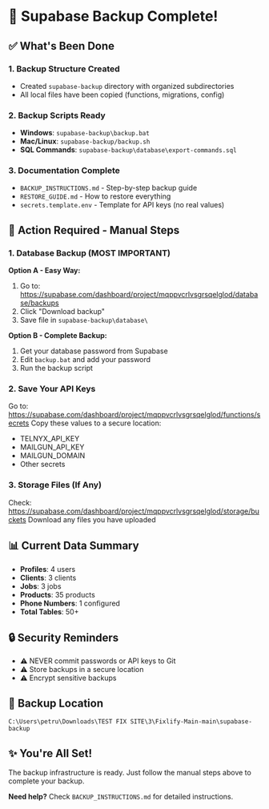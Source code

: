 # 🚀 Supabase Backup Complete!

## ✅ What's Been Done

### 1. Backup Structure Created
- Created `supabase-backup` directory with organized subdirectories
- All local files have been copied (functions, migrations, config)

### 2. Backup Scripts Ready
- **Windows**: `supabase-backup\backup.bat`
- **Mac/Linux**: `supabase-backup/backup.sh`
- **SQL Commands**: `supabase-backup\database\export-commands.sql`

### 3. Documentation Complete
- `BACKUP_INSTRUCTIONS.md` - Step-by-step backup guide
- `RESTORE_GUIDE.md` - How to restore everything
- `secrets.template.env` - Template for API keys (no real values)

## 🔴 Action Required - Manual Steps

### 1. Database Backup (MOST IMPORTANT)
**Option A - Easy Way:**
1. Go to: https://supabase.com/dashboard/project/mqppvcrlvsgrsqelglod/database/backups
2. Click "Download backup"
3. Save file in `supabase-backup\database\`

**Option B - Complete Backup:**
1. Get your database password from Supabase
2. Edit `backup.bat` and add your password
3. Run the backup script

### 2. Save Your API Keys
Go to: https://supabase.com/dashboard/project/mqppvcrlvsgrsqelglod/functions/secrets
Copy these values to a secure location:
- TELNYX_API_KEY
- MAILGUN_API_KEY
- MAILGUN_DOMAIN
- Other secrets

### 3. Storage Files (If Any)
Check: https://supabase.com/dashboard/project/mqppvcrlvsgrsqelglod/storage/buckets
Download any files you have uploaded

## 📊 Current Data Summary
- **Profiles**: 4 users
- **Clients**: 3 clients
- **Jobs**: 3 jobs
- **Products**: 35 products
- **Phone Numbers**: 1 configured
- **Total Tables**: 50+

## 🔒 Security Reminders
- ⚠️ NEVER commit passwords or API keys to Git
- ⚠️ Store backups in a secure location
- ⚠️ Encrypt sensitive backups

## 📁 Backup Location
`C:\Users\petru\Downloads\TEST FIX SITE\3\Fixlify-Main-main\supabase-backup`

## ✨ You're All Set!
The backup infrastructure is ready. Just follow the manual steps above to complete your backup.

**Need help?** Check `BACKUP_INSTRUCTIONS.md` for detailed instructions.